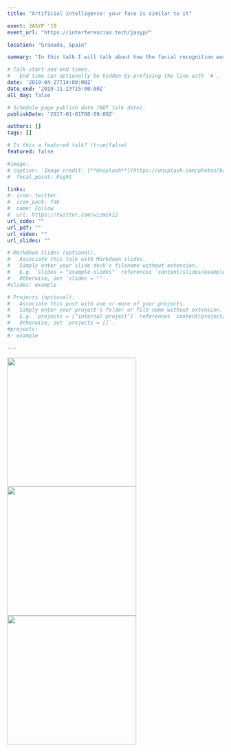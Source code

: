 ```yaml
---
title: "Artificial intelligence: your face is similar to it"

event: JASYP '19
event_url: "https://interferencias.tech/jasyp/"

location: "Granada, Spain"

summary: "In this talk I will talk about how the facial recognition works and what could be its impact in our lives."

# Talk start and end times.
#   End time can optionally be hidden by prefixing the line with `#`.
date: '2019-04-27T14:00:00Z'
date_end: '2019-11-23T15:00:00Z'
all_day: false

# Schedule page publish date (NOT talk date).
publishDate: '2017-01-01T00:00:00Z'

authors: []
tags: []

# Is this a featured talk? (true/false)
featured: false

#image:
# caption: 'Image credit: [**Unsplash**](https://unsplash.com/photos/bzdhc5b3Bxs)'
#  focal_point: Right

links:
#- icon: twitter
#  icon_pack: fab
#  name: Follow
#  url: https://twitter.com/wizmik12
url_code: ""
url_pdf: ""
url_video: ""
url_slides: ""

# Markdown Slides (optional).
#   Associate this talk with Markdown slides.
#   Simply enter your slide deck's filename without extension.
#   E.g. `slides = "example-slides"` references `content/slides/example-slides.md`.
#   Otherwise, set `slides = ""`.
#slides: example

# Projects (optional).
#   Associate this post with one or more of your projects.
#   Simply enter your project's folder or file name without extension.
#   E.g. `projects = ["internal-project"]` references `content/project/deep-learning/index.md`.
#   Otherwise, set `projects = []`.
#projects:
#- example

---
```


<img src="/img/2019/JASYP/jasyp3.jpg" alt="" width="300"/>

<img src="/img/2019/JASYP/jasyp2.jpg" alt="" width="300"/>

<img src="/img/2019/JASYP/jasyp1.jpg" alt="" width="300"/>


